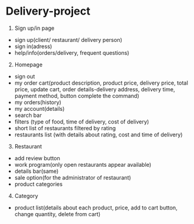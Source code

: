 # Delivery-project
1. Sign up/in page
* sign up(client/ restaurant/ delivery person)
* sign in(adress)
* help/info(orders/delivery, frequent questions)

2. Homepage
* sign out
* my order cart(product description, product price, delivery price, total price, update cart, order details-delivery address, delivery time, payment method, button complete the command)
* my orders(history)
* my account(details)
* search bar
* filters (type of food, time of delivery, cost of delivery)
* short list of restaurants filtered by rating
* restaurants list (with details about rating, cost and time of delivery)

3. Restaurant
* add review button
* work program(only open restaurants appear available)
* details bar(same)
* sale option(for the administrator of restaurant)
* product categories

4. Category
* product list(details about each product, price, add to cart button, change quantity, delete from cart)

